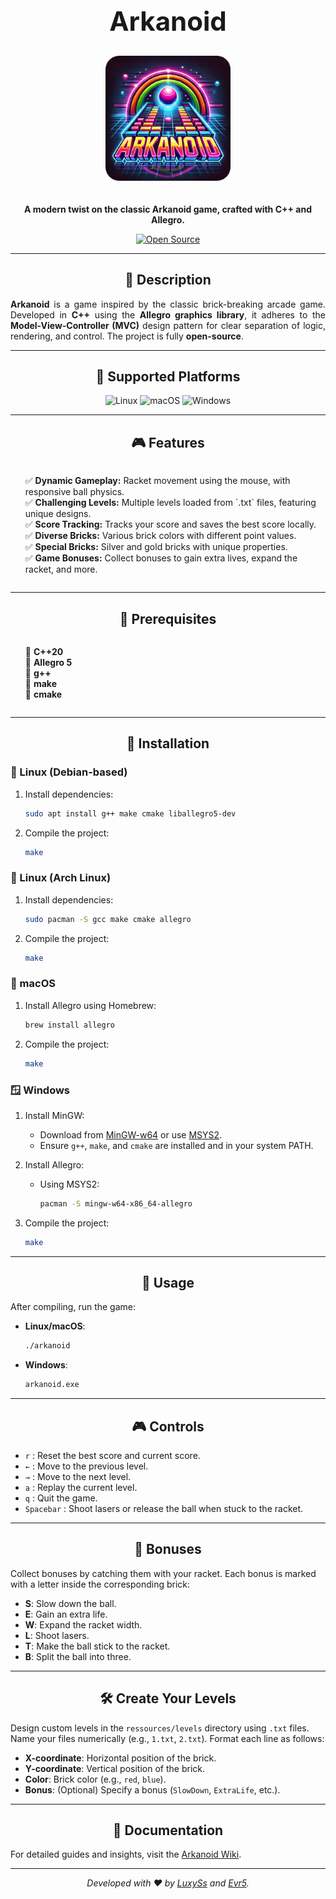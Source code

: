<!-- markdownlint-disable MD033 -->

<h1 align=center style="font-size: 3em; margin-bottom: 10px;">Arkanoid</h1>

<div align=center>
<img src="other/arkanoid.png" alt="Logo Arkanoid" width="200" style="margin: 20px 0;">
<p><strong>A modern twist on the classic Arkanoid game, crafted with C++ and Allegro.</strong></p>
<a href="https://github.com/Evr5/arkanoid">
<img src="https://img.shields.io/badge/Open%20Source-%E2%9C%94-blue?style=for-the-badge" alt="Open Source">
</a>
</div>

---

<h2 align=center>📜 Description</h2>

<p style="max-width: 600px; text-align: justify;">
<strong>Arkanoid</strong> is a game inspired by the classic brick-breaking arcade game. Developed in <strong>C++</strong> using the <strong>Allegro graphics library</strong>, it adheres to the <strong>Model-View-Controller (MVC)</strong> design pattern for clear separation of logic, rendering, and control. The project is fully <strong>open-source</strong>.
</p>

---

<div align=center>

<h2>🌟 Supported Platforms</h2>

<img src="https://img.shields.io/badge/Linux-FCC624?style=for-the-badge&logo=linux&logoColor=black" alt="Linux" />
<img src="https://img.shields.io/badge/macOS-000000?style=for-the-badge&logo=apple&logoColor=white" alt="macOS" />
<img src="https://img.shields.io/badge/Windows-0078D6?style=for-the-badge&logo=windows&logoColor=white" alt="Windows" />

</div>

---

<h2 align=center>🎮 Features</h2>

<ul style="list-style-type: none; text-align: left; display: inline-block;">
  <li>✅ <strong>Dynamic Gameplay:</strong> Racket movement using the mouse, with responsive ball physics.</li>
  <li>✅ <strong>Challenging Levels:</strong> Multiple levels loaded from `.txt` files, featuring unique designs.</li>
  <li>✅ <strong>Score Tracking:</strong> Tracks your score and saves the best score locally.</li>
  <li>✅ <strong>Diverse Bricks:</strong> Various brick colors with different point values.</li>
  <li>✅ <strong>Special Bricks:</strong> Silver and gold bricks with unique properties.</li>
  <li>✅ <strong>Game Bonuses:</strong> Collect bonuses to gain extra lives, expand the racket, and more.</li>
</ul>

---

<h2 align=center>🔧 Prerequisites</h2>

<ul style="list-style-type: none; text-align: left; display: inline-block;">
  <li>🔹 <strong>C++20</strong></li>
  <li>🔹 <strong>Allegro 5</strong></li>
  <li>🔹 <strong>g++</strong></li>
  <li>🔹 <strong>make</strong></li>
  <li>🔹 <strong>cmake</strong></li>
</ul>

---

<h2 align=center>🚀 Installation</h2>

### 🐧 Linux (Debian-based)

1. Install dependencies:

    ```sh
    sudo apt install g++ make cmake liballegro5-dev
    ```

2. Compile the project:

    ```sh
    make
    ```

### 🐧 Linux (Arch Linux)

1. Install dependencies:

    ```sh
    sudo pacman -S gcc make cmake allegro
    ```

2. Compile the project:

    ```sh
    make
    ```

### 🍎 macOS

1. Install Allegro using Homebrew:

    ```sh
    brew install allegro
    ```

2. Compile the project:

    ```sh
    make
    ```

### 🪟 Windows

1. Install MinGW:
    - Download from [MinGW-w64](https://www.mingw-w64.org/) or use [MSYS2](https://www.msys2.org/).
    - Ensure `g++`, `make`, and `cmake` are installed and in your system PATH.
2. Install Allegro:
    - Using MSYS2:

      ```sh
      pacman -S mingw-w64-x86_64-allegro
      ```

3. Compile the project:

    ```sh
    make
    ```

---

<h2 align=center>🎲 Usage</h2>

After compiling, run the game:

- **Linux/macOS**:

    ```sh
    ./arkanoid
    ```

- **Windows**:

    ```cmd
    arkanoid.exe
    ```

---

<h2 align=center>🎮 Controls</h2>

- `r` : Reset the best score and current score.
- `←` : Move to the previous level.
- `→` : Move to the next level.
- `a` : Replay the current level.
- `q` : Quit the game.
- `Spacebar` : Shoot lasers or release the ball when stuck to the racket.

---

<h2 align=center>🎁 Bonuses </h2>

Collect bonuses by catching them with your racket. Each bonus is marked with a letter inside the corresponding brick:

- **S**: Slow down the ball.
- **E**: Gain an extra life.
- **W**: Expand the racket width.
- **L**: Shoot lasers.
- **T**: Make the ball stick to the racket.
- **B**: Split the ball into three.

---

<h2 align=center>🛠️ Create Your Levels</h2>

Design custom levels in the `ressources/levels` directory using `.txt` files. Name your files numerically (e.g., `1.txt`, `2.txt`). Format each line as follows:

- **X-coordinate**: Horizontal position of the brick.
- **Y-coordinate**: Vertical position of the brick.
- **Color**: Brick color (e.g., `red`, `blue`).
- **Bonus**: (Optional) Specify a bonus (`SlowDown`, `ExtraLife`, etc.).

---

<h2 align=center>📖 Documentation</h2>

For detailed guides and insights, visit the [Arkanoid Wiki](https://github.com/Evr5/arkanoid/wiki).

---

<p></p>

<div align=center>

_Developed with ❤️ by [LuxySs](https://github.com/LuxySs) and [Evr5](https://github.com/Evr5)._  

</div>

</div>
